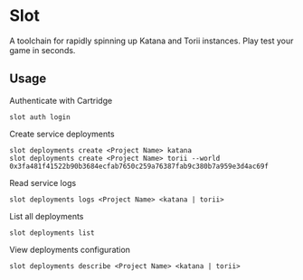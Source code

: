 # Slot

A toolchain for rapidly spinning up Katana and Torii instances. Play test your game in seconds.

## Usage

Authenticate with Cartridge
```
slot auth login
```

Create service deployments
```
slot deployments create <Project Name> katana
slot deployments create <Project Name> torii --world 0x3fa481f41522b90b3684ecfab7650c259a76387fab9c380b7a959e3d4ac69f
```

Read service logs
```
slot deployments logs <Project Name> <katana | torii>
```

List all deployments
```
slot deployments list
```

View deployments configuration
```
slot deployments describe <Project Name> <katana | torii>
```